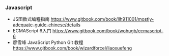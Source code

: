 ### Javascript

* JS函数式编程指南 https://www.gitbook.com/book/llh911001/mostly-adequate-guide-chinese/details
* ECMAScript 6入门 https://www.gitbook.com/book/wohugb/ecmascript-6
* 廖雪峰 JavaScript Python Git 教程 https://www.gitbook.com/book/wizardforcel/liaoxuefeng
